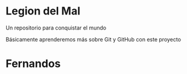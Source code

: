 # Legion del Mal
Un repositorio para conquistar el mundo

Básicamente aprenderemos más sobre Git y GitHub con este proyecto


# Fernandos


